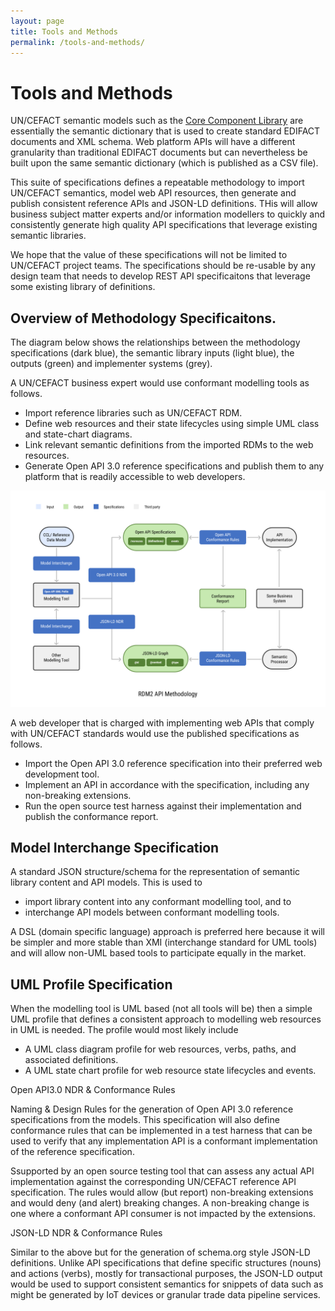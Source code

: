 ```yaml
---
layout: page
title: Tools and Methods
permalink: /tools-and-methods/
---
```

# Tools and Methods

UN/CEFACT semantic models such as the [Core Component Library](https://www.unece.org/cefact/codesfortrade/unccl/ccl_index.html) are essentially the semantic dictionary that is used to create standard EDIFACT documents and XML schema. Web platform APIs will have a different granularity than traditional EDIFACT documents but can nevertheless be built upon the same semantic dictionary (which is published as a CSV file).

This suite of specifications defines a repeatable methodology to import UN/CEFACT semantics, model web API resources, then generate and publish consistent reference APIs and JSON-LD definitions. THis will allow business subject matter experts and/or information modellers to quickly and consistently generate high quality API specifications that leverage existing semantic libraries.

We hope that the value of these specifications will not be limited to UN/CEFACT project teams. The specifications should be re-usable by any design team that needs to develop REST API specificaitons that leverage some existing library of definitions. 

## Overview of Methodology Specificaitons.

The diagram below shows the relationships between the methodology specifications (dark blue), the semantic library inputs (light blue), the outputs (green) and implementer systems (grey).

A UN/CEFACT business expert would use conformant modelling tools as follows.

* Import reference libraries such as UN/CEFACT RDM.
* Define web resources and their state lifecycles using simple UML class and state-chart diagrams. 
* Link relevant semantic definitions from the imported RDMs to the web resources.
* Generate Open API 3.0 reference specifications and publish them to any platform that is readily accessible to web developers.

![Methodology Diagram](../images/edi3-method.png)

A web developer that is charged with implementing web APIs that comply with UN/CEFACT standards would use the published specifications as follows.

* Import the Open API 3.0 reference specification into their preferred web development tool.
* Implement an API in accordance with the specification, including any non-breaking extensions.
* Run the open source test harness against their implementation and publish the conformance report.

## Model Interchange Specification

A standard JSON structure/schema for the representation of semantic library content and API models. This is used to 

* import library content into any conformant modelling tool, and to 
* interchange API models between conformant modelling tools.

A DSL (domain specific language) approach is preferred here because it will be simpler and more stable than XMI (interchange standard for UML tools) and will allow non-UML based tools to participate equally in the market.

## UML Profile Specification

When the modelling tool is UML based (not all tools will be) then a simple UML profile that defines a consistent approach to modelling web resources in UML is needed.  The profile would most likely include 

* A UML class diagram profile for web resources, verbs, paths, and associated definitions.  
* A UML state chart profile for web resource state lifecycles and events.

Open API3.0 NDR & Conformance Rules  

Naming & Design Rules for the generation of Open API 3.0 reference specifications from the models. This specification will also define conformance rules that can be implemented in a test harness that can be used to verify that any implementation API is a conformant implementation of the reference specification.

Ssupported by an open source testing tool that can assess any actual API implementation against the corresponding UN/CEFACT reference API specification.  The rules would allow (but report) non-breaking extensions and would deny (and alert) breaking changes.  A non-breaking change is one where a conformant API consumer is not impacted by the extensions.

JSON-LD NDR & Conformance Rules  

Similar to the above but for the generation of schema.org style JSON-LD definitions. Unlike API specifications that define specific structures (nouns) and actions (verbs), mostly for transactional purposes, the JSON-LD output would be used to support consistent semantics for snippets of data such as might be generated by IoT devices or granular trade data pipeline services.



